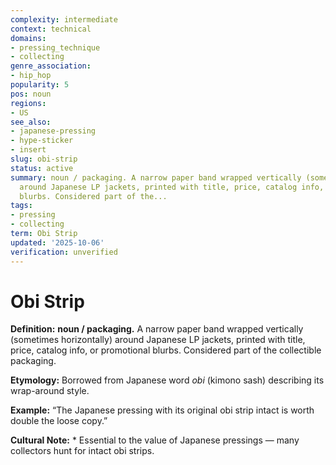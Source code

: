```yaml
---
complexity: intermediate
context: technical
domains:
- pressing_technique
- collecting
genre_association:
- hip_hop
popularity: 5
pos: noun
regions:
- US
see_also:
- japanese-pressing
- hype-sticker
- insert
slug: obi-strip
status: active
summary: noun / packaging. A narrow paper band wrapped vertically (sometimes horizontally)
  around Japanese LP jackets, printed with title, price, catalog info, or promotional
  blurbs. Considered part of the...
tags:
- pressing
- collecting
term: Obi Strip
updated: '2025-10-06'
verification: unverified
---
```


# Obi Strip

**Definition:** **noun / packaging.** A narrow paper band wrapped vertically (sometimes horizontally) around Japanese LP jackets, printed with title, price, catalog info, or promotional blurbs. Considered part of the collectible packaging.

**Etymology:** Borrowed from Japanese word *obi* (kimono sash) describing its wrap-around style.

**Example:** “The Japanese pressing with its original obi strip intact is worth double the loose copy.”

**Cultural Note:** * Essential to the value of Japanese pressings — many collectors hunt for intact obi strips.

